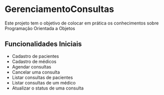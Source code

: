 # GerenciamentoConsultas
Este projeto tem o objetivo de colocar em prática os conhecimentos sobre Programação Orientada a Objetos

## Funcionalidades Iniciais

- Cadastro de pacientes 
- Cadastro de médicos 
- Agendar consultas
- Cancelar uma consulta
- Listar consultas de pacientes
- Listar consultas de um médico
- Atualizar o status de uma consulta    
